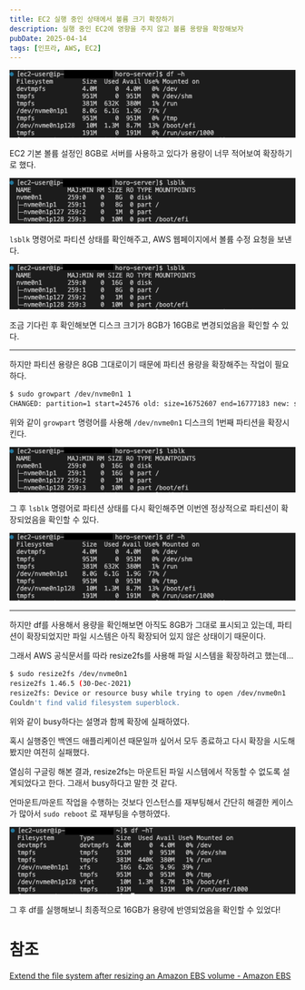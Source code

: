 ```yaml
---
title: EC2 실행 중인 상태에서 볼륨 크기 확장하기
description: 실행 중인 EC2에 영향을 주지 않고 볼륨 용량을 확장해보자
pubDate: 2025-04-14
tags: [인프라, AWS, EC2]
---
```


![image.png](image-1.png)

EC2 기본 볼륨 설정인 8GB로 서버를 사용하고 있다가 용량이 너무 적어보여 확장하기로 했다.

![image.png](image-2.png)

`lsblk` 명령어로 파티션 상태를 확인해주고, AWS 웹페이지에서 볼륨 수정 요청을 보낸다.

![image.png](image-3.png)

조금 기다린 후 확인해보면 디스크 크기가 8GB가 16GB로 변경되었음을 확인할 수 있다.

---

하지만 파티션 용량은 8GB 그대로이기 때문에 파티션 용량을 확장해주는 작업이 필요하다.

```bash
$ sudo growpart /dev/nvme0n1 1
CHANGED: partition=1 start=24576 old: size=16752607 end=16777183 new: size=33529823 end=33554399
```

위와 같이 `growpart` 명령어를 사용해 `/dev/nvme0n1` 디스크의 1번째 파티션을 확장시킨다.

![image.png](image-4.png)

그 후 `lsblk` 명령어로 파티션 상태를 다시 확인해주면 이번엔 정상적으로 파티션이 확장되었음을 확인할 수 있다.

![image.png](image-5.png)

---

하지만 df를 사용해서 용량을 확인해보면 아직도 8GB가 그대로 표시되고 있는데, 파티션이 확장되었지만 파일 시스템은 아직 확장되어 있지 않은 상태이기 때문이다.

그래서 AWS 공식문서를 따라 resize2fs를 사용해 파일 시스템을 확장하려고 했는데…

```bash
$ sudo resize2fs /dev/nvme0n1
resize2fs 1.46.5 (30-Dec-2021)
resize2fs: Device or resource busy while trying to open /dev/nvme0n1
Couldn't find valid filesystem superblock.
```

위와 같이 busy하다는 설명과 함께 확장에 실패하였다.

혹시 실행중인 백엔드 애플리케이션 때문일까 싶어서 모두 종료하고 다시 확장을 시도해봤지만 여전히 실패했다.

열심히 구글링 해본 결과, resize2fs는 마운트된 파일 시스템에서 작동할 수 없도록 설계되었다고 한다. 그래서 busy하다고 말한 것 같다.

언마운트/마운트 작업을 수행하는 것보다 인스턴스를 재부팅해서 간단히 해결한 케이스가 많아서 `sudo reboot` 로 재부팅을 수행하였다.

![image.png](image-6.png)

그 후 df를 실행해보니 최종적으로 16GB가 용량에 반영되었음을 확인할 수 있었다!

# 참조

[Extend the file system after resizing an Amazon EBS volume - Amazon EBS](https://docs.aws.amazon.com/ebs/latest/userguide/recognize-expanded-volume-linux.html?icmpid=docs_ec2_console)